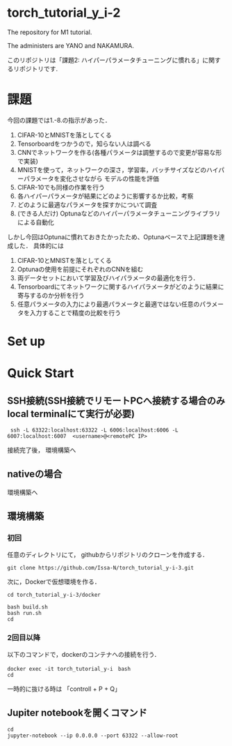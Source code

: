 # torch_tutorial_y_i-2
The repository for M1 tutorial. 

The administers are YANO and NAKAMURA. 

このリポジトリは「課題2: ハイパーパラメータチューニングに慣れる」に関するリポジトリです.

# 課題
今回の課題では1.-8.の指示があった．


1. CIFAR-10とMNISTを落としてくる
2. Tensorboardをつかうので，知らない人は調べる
3. CNNでネットワークを作る(各種パラメータは調整するので変更が容易な形で実装)
4. MNISTを使って，ネットワークの深さ，学習率，バッチサイズなどのハイパーパラメータを変化させながら
モデルの性能を評価
5. CIFAR-10でも同様の作業を行う
6. 各ハイパーパラメータが結果にどのように影響するか比較，考察
7. どのように最適なパラメータを探すかについて調査
8. (できる人だけ) Optunaなどのハイパーパラメータチューニングライブラリによる自動化


しかし今回はOptunaに慣れておきたかったため、Optunaベースで上記課題を達成した．
具体的には
1. CIFAR-10とMNISTを落としてくる
2. Optunaの使用を前提にそれぞれのCNNを組む
3. 両データセットにおいて学習及びハイパラメータの最適化を行う．
4. Tensorboardにてネットワークに関するハイパラメータがどのように結果に寄与するのか分析を行う
5. 任意パラメータの入力により最適パラメータと最適ではない任意のパラメータを入力することで精度の比較を行う

# Set up
# Quick Start
## SSH接続(SSH接続でリモートPCへ接続する場合のみlocal terminalにて実行が必要)
```
 ssh -L 63322:localhost:63322 -L 6006:localhost:6006 -L 6007:localhost:6007  <username>@<remotePC IP>
```
接続完了後， 環境構築へ
## nativeの場合
環境構築へ
## 環境構築
### 初回
任意のディレクトリにて， githubからリポジトリのクローンを作成する．
```
git clone https://github.com/Issa-N/torch_tutorial_y-i-3.git
```
次に，Dockerで仮想環境を作る．
```
cd torch_tutorial_y-i-3/docker

bash build.sh
bash run.sh
cd
```
### 2回目以降
以下のコマンドで，dockerのコンテナへの接続を行う．
```
docker exec -it torch_tutorial_y-i　bash
cd
```
一時的に抜ける時は 「controll + P + Q」

## Jupiter notebookを開くコマンド
```
cd
jupyter-notebook --ip 0.0.0.0 --port 63322 --allow-root
```
